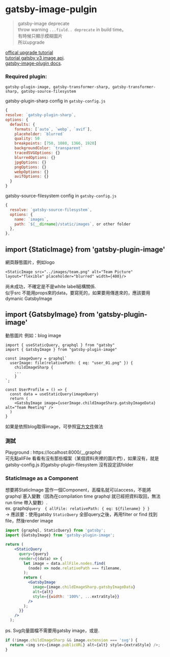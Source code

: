 
# gatsby-image-pulgin
> gatsby-image deprecate   
> throw warning `...fiuld.. deprecate`  in build time。  
> 有時候只顯示模糊圖片  
> 所以upgrade

[offical upgrade tutorial](https://www.gatsbyjs.com/docs/reference/release-notes/image-migration-guide/)  
[tutorial gatsby v3 image api](https://www.inkoop.io/blog/gatsby-3-image-a-deep-dive-into-the-new-image-api-features/).  
[gatsby-image-plugin docs](https://www.gatsbyjs.com/docs/reference/built-in-components/gatsby-plugin-image/).  

### Required plugin:
`gatsby-plugin-image, gatsby-transformer-sharp, gatsby-transformer-sharp, gatsby-source-filesystem` 
  
gatsby-plugin-sharp config in `gatsby-config.js`  
```js
{
resolve: `gatsby-plugin-sharp`,
options: {
  defaults: {
    formats: [`auto`, `webp`, `avif`],
    placeholder: `blurred`
    quality: 50
    breakpoints: [750, 1080, 1366, 1920]
    backgroundColor: `transparent`
    tracedSVGOptions: {}
    blurredOptions: {}
    jpgOptions: {}
    pngOptions: {}
    webpOptions: {}
    avifOptions: {}
  }
}
```
gatsby-source-filesystem config in `gatsby-config.js`
```js
{
  resolve: `gatsby-source-filesystem`,
  options: {
    name: `images`,
    path: `${__dirname}/static/images`, or other folder
  },
},
```

## import {StaticImage} from 'gatsby-plugin-image'
網頁靜態圖片，例如logo  
```
<StaticImage src="../images/team.png" alt="Team Picture" layout="flexible" placeholder="blurred" width={400}/>
```
尚未成功，不確定是不是white label結構關係.  
似乎src 不能用props來的data，要寫死的，如果要用傳進來的，應該要用 dymanic GatsbyImage

## import {GatsbyImage} from 'gatsby-plugin-image'
動態圖片
例如：blog image

```
import { useStaticQuery, graphql } from "gatsby"
import { GatsbyImage } from "gatsby-plugin-image"

const imageQuery = graphql`
  userImage: file(relativePath: { eq: "user_01.png" }) {
    childImageSharp {
    ...
    }
`;

const UserProfile = () => {
  const data = useStaticQuery(imageQuery)
  return (    
    <GatsbyImage image={userImage.childImageSharp.gatsbyImageData} alt="Team Meeting" />
  )
}
```
如果是依照blog取得image，可參照[官方文件](https://www.gatsbyjs.com/docs/how-to/images-and-media/using-gatsby-plugin-image/#using-the-gatsby-image-components)做法



### 測試
Playground : https://localhost:8000/__graphql   
可先點allFile 看看有沒有那些檔案（某個資料夾裡的圖片們），如果沒有，就是gatsby-config.js 的gatsby-plugin-filesystem 沒有設定該folder  

### StaticImage as a Component
想要將StaticImage 當作一個Component，丟檔名就可以access，不能將graphql 塞入變數（因為在compilation time graphql 就已經把資料取回，無法run time 帶入變數）.    
ex. graphql`query  { allFile: relativePath: { eq: ${filename} } }`    
-> 應該要：使用gatsby `StaticQuery` 全部query之後，再用filter or find 找到file，然後render image  
  

```jsx
import {graphql, StaticQuery} from 'gatsby';
import {GatsbyImage} from 'gatsby-plugin-image';

return (
    <StaticQuery
      query={query}
      render={(data) => {
        let image = data.allFile.nodes.find(
          (node) => node.relativePath === filename,
        );
        return (
          <GatsbyImage
            image={image.childImageSharp.gatsbyImageData}
            alt={alt}
            style={{width: '100%', ...extraStyle}}
          />
        );
      }}
    />
  );

```
ps. Svg向量圖檔不需要用gatsby image，或是.   
  
```js
if (!image.childImageSharp && image.extension === 'svg') {
  return <img src={image.publicURL} alt={alt} style={extraStyle} />;
}
```
